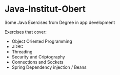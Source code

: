 # Java-Institut-Obert
Some Java Exercises from Degree in app development


Exercises that cover:

- Object Oriented Programming
- JDBC
- Threading
- Security and Criptography
- Connections and Sockets
- Spring Dependency injection / Beans
